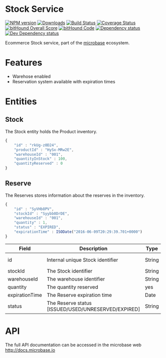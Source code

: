 # Stock Service

[![NPM version][npm-image]][npm-url] 
[![Downloads][downloads-image]][npm-url] 
[![Build Status][travis-image]][travis-url] 
[![Coverage Status][coveralls-image]][coveralls-url] 
[![bitHound Overall Score][bithound-overal-image]][bithound-url]
[![bitHound Code][bithound-code-image]][bithound-url]
[![Dependency status][bithound-image]][bithound-url] 
[![Dev Dependency status][bithound-dev-image]][bithound-url] 

[npm-url]:https://npmjs.org/package/microbase
[downloads-image]:http://img.shields.io/npm/dm/microbase.svg
[npm-image]:http://img.shields.io/npm/v/microbase.svg

[travis-url]:https://travis-ci.org/ncornag/micro-stock-service
[travis-image]:http://img.shields.io/travis/ncornag/micro-stock-service/develop.svg
[coveralls-url]:https://coveralls.io/r/ncornag/micro-stock-service
[coveralls-image]:https://img.shields.io/coveralls/ncornag/micro-stock-service/develop.svg

[bithound-url]:https://www.bithound.io/github/ncornag/micro-stock-service/develop
[bithound-overal-image]:https://www.bithound.io/github/ncornag/micro-stock-service/badges/score.svg
[bithound-image]:https://img.shields.io/bithound/dependencies/github/ncornag/micro-stock-service.svg
[bithound-dev-image]:https://img.shields.io/bithound/devDependencies/github/ncornag/micro-stock-service.svg
[bithound-code-image]:https://www.bithound.io/github/ncornag/micro-stock-service/badges/code.svg

Ecommerce Stock service, part of the [microbase](http://microbase.io) 
ecosystem.

# Features

* Warehose enabled
* Reservation system available with expiration times

# Entities

## Stock

The Stock entity holds the Product inventory.

```javascript
{ 
    "id" : "rkUg-z0D24", 
    "productId" : "HySx-MRw2E", 
    "warehouseId" : "001", 
    "quantityInStock" : 100, 
    "quantityReserved" : 0 
}
```

## Reserve

The Reserves stores information about the reserves in the inventory.

```javascript
{ 
    "id" : "SyVHb8PV", 
    "stockId" : "Syybb0DrDE", 
    "warehouseId" : "001", 
    "quantity" : 1, 
    "status" : "EXPIRED", 
    "expirationTime" : ISODate("2016-06-09T20:29:39.701+0000") 
}
```

Field | Description| Type | Required | Default
------|------------|------|----------|--------
id | Internal unique Stock identifier | String | yes | System generated
stockId | The Stock identifier | String | yes | - 
warehouseId | The warehouse identifier | String | yes | -
quantity | The quantity reserved | yes | Number | -
expirationTime | The Reserve expiration time | Date | yes | -
status | The Reserve status [ISSUED/USED/UNRESERVED/EXPIRED] | String | yes | -

# API

The full API documentation can be accessed in the microbase web http://docs.microbase.io